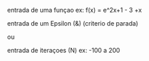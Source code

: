 
entrada de uma funçao
ex: f(x) = e^2x+1 - 3 +x

entrada de um Epsilon (&)
(criterio de parada)

ou

entrada de iteraçoes (N)
ex: -100 a 200


